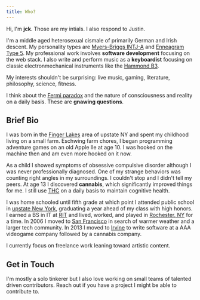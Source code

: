 ```yaml
---
title: Who?
---
```


Hi, I'm **jck**. Those are my intials. I also respond to Justin.

I'm a middle aged heterosexual cismale of primarily German and Irish descent. My personality types are [Myers-Briggs INTJ-A](https://www.16personalities.com/intj-personality) and [Enneagram Type 5](https://www.enneagraminstitute.com/type-5). My professional work involves **software development** focusing on the web stack. I also write and perform music as a **keyboardist** focusing on classic electronmechanical instruments like the [Hammond B3](https://en.wikipedia.org/wiki/Hammond_organ).

My interests shouldn't be surprising: live music, gaming, literature, philosophy, science, fitness.

I think about the [Fermi paradox](https://en.wikipedia.org/wiki/Fermi_paradox) and the nature of consciousness and reality on a daily basis. These are **gnawing questions**.


## Brief Bio

I was born in the [Finger Lakes](https://en.wikipedia.org/wiki/Finger_Lakes) area of upstate NY and spent my childhood living on a small farm. Eschwing farm chores, I began programming adventure games on an old Apple IIe at age 10. I was hooked on the machine then and am even more hooked on it now.

As a child I showed symptoms of obsessive compulsive disorder although I was never professionally diagnosed. One of my strange behaviors was counting right angles in my surroundings. I couldn't stop and I didn't tell my peers. At age 13 I discovered **cannabis**, which significantly improved things for me. I still use [THC](https://en.wikipedia.org/wiki/Tetrahydrocannabinol) on a daily basis to maintain cognitive health.

I was home schooled until fifth grade at which point I attended public school in [upstate New York](https://en.wikipedia.org/wiki/Upstate_New_York), graduating a year ahead of my class with high honors. I earned a BS in IT at [RIT](https://www.rit.edu/) and lived, worked, and played in [Rochester, NY](https://en.wikipedia.org/wiki/Rochester,_New_York) for a time. In 2006 I moved to [San Francisco](https://en.wikipedia.org/wiki/San_Francisco) in search of warmer weather and a larger tech community. In 2013 I moved to [Irvine](https://en.wikipedia.org/wiki/Irvine,_California) to write software at a AAA videogame company followed by a cannabis company.

I currently focus on freelance work leaning toward artistic content.

## Get in Touch

I'm mostly a solo tinkerer but I also love working on small teams of talented driven contributors. Reach out if you have a project I might be able to contribute to.
